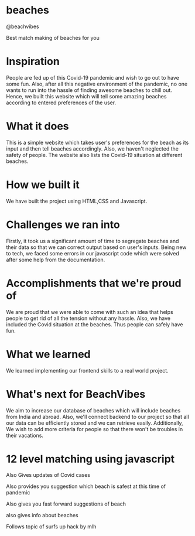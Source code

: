 # beaches

 @beachvibes
 
 Best match making of beaches for you
 
 # Inspiration
People are fed up of this Covid-19 pandemic and wish to go out to have some fun. Also, after all this negative environment of the pandemic, no one wants to run into the hassle of finding awesome beaches to chill out. Hence, we built this website which will tell some amazing beaches according to entered preferences of the user.

# What it does
This is a simple website which takes user's preferences for the beach as its input and then tell beaches accordingly. Also, we haven't neglected the safety of people. The website also lists the Covid-19 situation at different beaches.

# How we built it
We have built the project using HTML,CSS and Javascript.

# Challenges we ran into
Firstly, it took us a significant amount of time to segregate beaches and their data so that we can correct output based on user's inputs. Being new to tech, we faced some errors in our javascript code which were solved after some help from the documentation.

# Accomplishments that we're proud of
We are proud that we were able to come with such an idea that helps people to get rid of all the tension without any hassle. Also, we have included the Covid situation at the beaches. Thus people can safely have fun.

# What we learned
We learned implementing our frontend skills to a real world project.

# What's next for BeachVibes
We aim to increase our database of beaches which will include beaches from India and abroad. Also, we'll connect backend to our project so that all our data can be efficiently stored and we can retrieve easily. Additionally, We wish to add more criteria for people so that there won't be troubles in their vacations.
 
 
# 12 level matching using javascript
 Also Gives updates of Covid cases

 Also provides you suggestion which beach is safest at this time of pandemic
 
 Also gives you fast forward suggestions of beach 
 
 also gives info about beaches
  
  Follows topic of surfs up hack by mlh 
